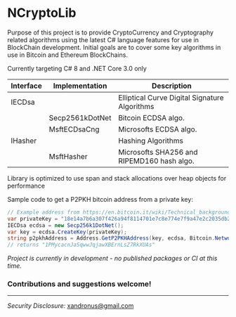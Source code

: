 # NCryptoLib
Purpose of this project is to provide CryptoCurrency and Cryptography related algorithms using the latest C# language features for use in BlockChain development. Initial goals are to cover some key algorithms in use in Bitcoin and Ethereum BlockChains.

Currently targeting C# 8 and .NET Core 3.0 only

| Interface | Implementation | Description |
| --- | --- | --- |
| IECDsa |                 | Elliptical Curve Digital Signature Algorithms |
|       | Secp2561kDotNet | Bitcoin ECDSA algo. |
|       | MsftECDsaCng | Microsofts ECDSA algo. |
| IHasher |                 | Hashing Algorithms |
|       | MsftHasher | Microsofts SHA256 and RIPEMD160 hash algo. |

Library is optimized to use span and stack allocations over heap objects for performance

Sample code to get a P2PKH bitcoin address from a private key:

```c#
// Example address from https://en.bitcoin.it/wiki/Technical_background_of_version_1_Bitcoin_addresses
var privateKey = "18e14a7b6a307f426a94f8114701e7c8e774e7f9a47e2c2035db29a206321725".HexToBytes();
IECDsa ecdsa = new Secp256k1DotNet();
var key = ecdsa.CreateKey(privateKey);
string p2pkhAddress = Address.GetP2PKHAddress(key, ecdsa, Bitcoin.Network.MainNet.P2PKHAddressVersion);
// returns "1PMycacnJaSqwwJqjawXBErnLsZ7RkXUAs"
```

_Project is currently in development - no published packages or CI at this time._

### **Contributions and suggestions welcome!** ###

---

*Security Disclosure:* xandronus@gmail.com